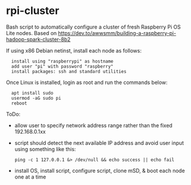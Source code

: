 # rpi-cluster
Bash script to automatically configure a cluster of fresh Raspberry Pi OS Lite nodes. Based on https://dev.to/awwsmm/building-a-raspberry-pi-hadoop-spark-cluster-8b2


If using x86 Debian netinst, install each node as follows:

      install using "raspberrypi" as hostname
      add user "pi" with password "raspberry"
      install packages: ssh and standard utilities

Once Linux is installed, login as root and run the commands below:

      apt install sudo
      usermod -aG sudo pi
      reboot

ToDo:

- allow user to specify network address range rather than the fixed 192.168.0.1xx
- script should detect the next available IP address and avoid user input using something like this:

      ping -c 1 127.0.0.1 &> /dev/null && echo success || echo fail

- install OS, install script, configure script, clone mSD, & boot each node one at a time
